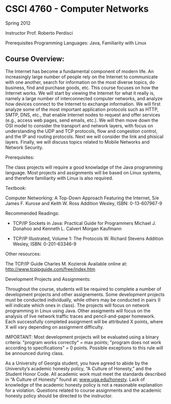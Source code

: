 CSCI 4760 - Computer Networks
==============================

Spring 2012


Instructor	Prof. Roberto Perdisci


Prerequisites	Programming Languages: Java, Familiarity with Linux


Course Overview:
----------------
The Internet has become a fundamental component of modern life. An increasingly large number of people rely on the Internet to communicate with one another, search for information on the most diverse topics, do business, find and purchase goods, etc. This course focuses on how the Internet works. We will start by viewing the Internet for what it really is, namely a large number of interconnected computer networks, and analyze how devices connect to the Internet to exchange information. We will first analyze some of the most important application protocols such as HTTP, SMTP, DNS, etc., that enable Internet nodes to request and offer services (e.g., access web pages, send emails, etc.). We will then move down the OSI model to consider the transport and network layers, with focus on understanding the UDP and TCP protocols, flow and congestion control, and the IP and routing protocols. Next we will consider the link and phisical layers. Finally, we will discuss topics related to Mobile Networks and Network Security.  

Prerequisites:

The class projects will require a good knowladge of the Java programming language. Most projects and assignments will be based on Linux systems, and therefore familiarity with Linux is also required.

Textbook:

Computer Networking: A Top-Down Approach Featuring the Internet, 5/e
James F. Kurose and Keith W. Ross
Addition Wesley, ISBN: 0-13-607967-9

Recommended Readings:

+ TCP/IP Sockets in Java: Practical Guide for Programmers
Michael J. Donahoo and Kenneth L. Calvert
Morgan Kaufmann

+ TCP/IP Illustrated, Volume 1: The Protocols
W. Richard Stevens
Addition Wesley, ISBN: 0-201-63346-9

Other resources:

The TCP/IP Guide
Charles M. Kozierok
Available online at: http://www.tcpipguide.com/free/index.htm

Development Projects and Assignments:

Throughout the course, students will be required to complete a number of development projects and other assignements. Some development projects must be conducted individually, while others may be conducted in pairs (I will indicate which ones in class). The projects will focus on network programming in Linux using Java. Other assigments will focus on the analysis of live network traffic traces and pencil-and-paper homework. Each successfully completed assignment will be attributed X points, where X will vary depending on assignment difficulty.

IMPORTANT: Most development projects will be evaluated using a binary criteria: "program works correctly" = max points; "program does not work according to specifications" = 0 points. Possible exceptions to this rule will be announced during class.


As a University of Georgia student, you have agreed to abide by the University’s academic honesty policy, “A Culture of Honesty,” and the Student Honor Code. All academic work must meet the standards described in “A Culture of Honesty” found at: www.uga.edu/honesty. Lack of knowledge of the academic honesty policy is not a reasonable explanation for a violation. Questions related to course assignments and the academic honesty policy should be directed to the instructor.
